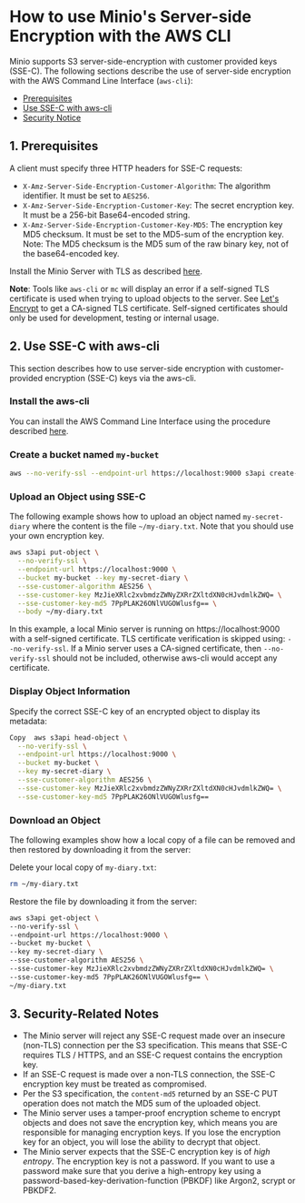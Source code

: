 # How to use Minio's Server-side Encryption with the AWS CLI

Minio supports S3 server-side-encryption with customer provided keys (SSE-C). The following sections describe the use of server-side encryption with the AWS Command Line Interface (`aws-cli`):
* [Prerequisites](#prerequisites)
* [Use SSE-C with aws-cli](#use-sse-c-with-aws-cli)
* [Security Notice](#security-notice)

## <a name="prerequisites"></a>1. Prerequisites

A client must specify three HTTP headers for SSE-C requests:
* `X-Amz-Server-Side-Encryption-Customer-Algorithm`: The algorithm identifier. It must be set to `AES256`.
* `X-Amz-Server-Side-Encryption-Customer-Key`: The secret encryption key. It must be a 256-bit Base64-encoded string.
* `X-Amz-Server-Side-Encryption-Customer-Key-MD5`: The encryption key MD5 checksum. It must be set to the MD5-sum of the encryption key. Note: The MD5 checksum is the MD5 sum of the raw binary key, not of the base64-encoded key.

Install the Minio Server with TLS as described [here](https://docs.minio.io/docs/how-to-secure-access-to-minio-server-with-tls).

**Note**: Tools like `aws-cli` or `mc` will display an error if a self-signed TLS certificate is used when trying to upload objects to the server. See [Let's Encrypt](https://letsencrypt.org/) to get a CA-signed TLS certificate. Self-signed certificates should only be used for development, testing or internal usage.

## <a name="use-sse-c-with-aws-cli"></a>2. Use SSE-C with aws-cli

This section describes how to use server-side encryption with customer-provided encryption (SSE-C) keys via the aws-cli.

### Install the aws-cli 
You can install the AWS Command Line Interface using the procedure described [here](https://docs.minio.io/docs/aws-cli-with-minio).

### Create a bucket named `my-bucket`

```sh
aws --no-verify-ssl --endpoint-url https://localhost:9000 s3api create-bucket --bucket my-bucket
```

### Upload an Object using SSE-C

The following example shows how to upload an object named `my-secret-diary` where the content is the file `~/my-diary.txt`. Note that you should use your own encryption key.

```sh
aws s3api put-object \
  --no-verify-ssl \
  --endpoint-url https://localhost:9000 \
  --bucket my-bucket --key my-secret-diary \
  --sse-customer-algorithm AES256 \
  --sse-customer-key MzJieXRlc2xvbmdzZWNyZXRrZXltdXN0cHJvdmlkZWQ= \
  --sse-customer-key-md5 7PpPLAK26ONlVUGOWlusfg== \
  --body ~/my-diary.txt 
```

In this example, a local Minio server is running on https://localhost:9000 with a self-signed certificate. TLS certificate verification is skipped using: `--no-verify-ssl`. If a Minio server uses a CA-signed certificate, then `--no-verify-ssl` should not be included, otherwise aws-cli would accept any certificate.


### Display Object Information
Specify the correct SSE-C key of an encrypted object to display its metadata:

```sh
Copy  aws s3api head-object \
  --no-verify-ssl \
  --endpoint-url https://localhost:9000 \
  --bucket my-bucket \
  --key my-secret-diary \
  --sse-customer-algorithm AES256 \
  --sse-customer-key MzJieXRlc2xvbmdzZWNyZXRrZXltdXN0cHJvdmlkZWQ= \
  --sse-customer-key-md5 7PpPLAK26ONlVUGOWlusfg==
```

### Download an Object
The following examples show how a local copy of a file can be removed and then restored by downloading it from the server:

Delete your local copy of `my-diary.txt`:

```sh
rm ~/my-diary.txt
```

Restore the file by downloading it from the server:

```sh
aws s3api get-object \
--no-verify-ssl \
--endpoint-url https://localhost:9000 \
--bucket my-bucket \
--key my-secret-diary \
--sse-customer-algorithm AES256 \
--sse-customer-key MzJieXRlc2xvbmdzZWNyZXRrZXltdXN0cHJvdmlkZWQ= \
--sse-customer-key-md5 7PpPLAK26ONlVUGOWlusfg== \
~/my-diary.txt
```

## <a name="security-notice"></a>3. Security-Related Notes

* The Minio server will reject any SSE-C request made over an insecure (non-TLS) connection per the S3 specification. This means that SSE-C requires TLS / HTTPS, and an SSE-C request contains the encryption key. 
* If an SSE-C request is made over a non-TLS connection, the SSE-C encryption key must be treated as compromised.
* Per the S3 specification, the `content-md5` returned by an SSE-C PUT operation does not match the MD5 sum of the uploaded object. 
* The Minio server uses a tamper-proof encryption scheme to encrypt objects and does not save the encryption key, which means you are responsible for managing encryption keys. If you lose the encryption key for an object, you will lose the ability to decrypt that object.
* The Minio server expects that the SSE-C encryption key is of *high entropy*. The encryption key is not a password. If you want to use a password make sure that you derive a high-entropy key using a password-based-key-derivation-function (PBKDF) like Argon2, scrypt or PBKDF2.

